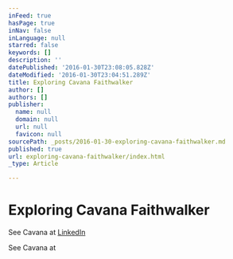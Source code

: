 ```yaml
---
inFeed: true
hasPage: true
inNav: false
inLanguage: null
starred: false
keywords: []
description: ''
datePublished: '2016-01-30T23:08:05.828Z'
dateModified: '2016-01-30T23:04:51.289Z'
title: Exploring Cavana Faithwalker
author: []
authors: []
publisher:
  name: null
  domain: null
  url: null
  favicon: null
sourcePath: _posts/2016-01-30-exploring-cavana-faithwalker.md
published: true
url: exploring-cavana-faithwalker/index.html
_type: Article

---
```

# Exploring Cavana Faithwalker

See Cavana at [LinkedIn][0]

See Cavana at 

[0]: https://www.linkedin.com/in/leftthumbprintsolutions
